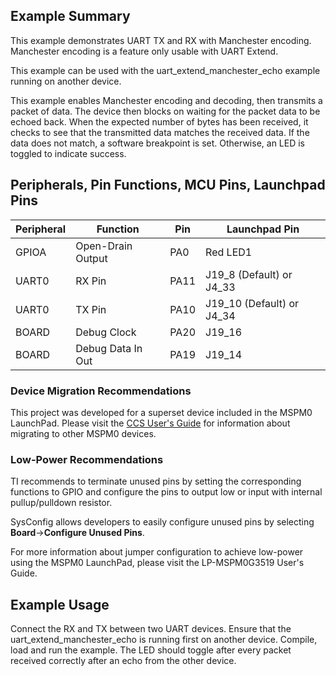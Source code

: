 ## Example Summary

This example demonstrates UART TX and RX with Manchester encoding. Manchester encoding is a feature only usable with UART Extend.

This example can be used with the uart_extend_manchester_echo example running on another device.

This example enables Manchester encoding and decoding, then transmits a packet of data. The device then blocks on waiting for the packet data to be echoed back.
When the expected number of bytes has been received, it checks to see that the transmitted data matches the received data. If the data does not match, a software breakpoint is set. Otherwise, an LED is toggled to indicate success.

## Peripherals, Pin Functions, MCU Pins, Launchpad Pins
| Peripheral | Function | Pin | Launchpad Pin |
| --- | --- | --- | --- |
| GPIOA | Open-Drain Output | PA0 | Red LED1 |
| UART0 | RX Pin | PA11 | J19_8 (Default) or J4_33 |
| UART0 | TX Pin | PA10 | J19_10 (Default) or J4_34 |
| BOARD | Debug Clock | PA20 | J19_16 |
| BOARD | Debug Data In Out | PA19 | J19_14 |

### Device Migration Recommendations
This project was developed for a superset device included in the MSPM0 LaunchPad. Please
visit the [CCS User's Guide](https://software-dl.ti.com/msp430/esd/MSPM0-SDK/latest/docs/english/tools/ccs_ide_guide/doc_guide/doc_guide-srcs/ccs_ide_guide.html#sysconfig-project-migration)
for information about migrating to other MSPM0 devices.

### Low-Power Recommendations
TI recommends to terminate unused pins by setting the corresponding functions to
GPIO and configure the pins to output low or input with internal
pullup/pulldown resistor.

SysConfig allows developers to easily configure unused pins by selecting **Board**→**Configure Unused Pins**.

For more information about jumper configuration to achieve low-power using the
MSPM0 LaunchPad, please visit the LP-MSPM0G3519 User's Guide.

## Example Usage
Connect the RX and TX between two UART devices.
Ensure that the uart_extend_manchester_echo is running first on another device.
Compile, load and run the example.
The LED should toggle after every packet received correctly after an echo from the other device.
